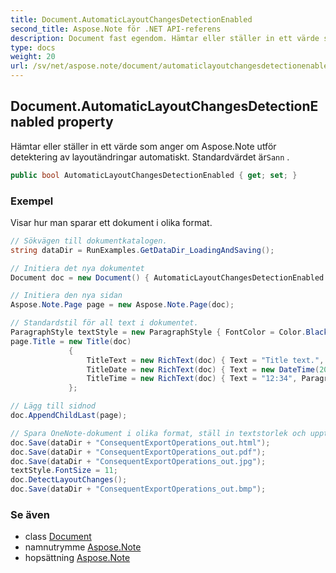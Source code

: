 ```yaml
---
title: Document.AutomaticLayoutChangesDetectionEnabled
second_title: Aspose.Note för .NET API-referens
description: Document fast egendom. Hämtar eller ställer in ett värde som anger om Aspose.Note utför detektering av layoutändringar automatiskt. Standardvärdet ärSann .
type: docs
weight: 20
url: /sv/net/aspose.note/document/automaticlayoutchangesdetectionenabled/
---
```

## Document.AutomaticLayoutChangesDetectionEnabled property

Hämtar eller ställer in ett värde som anger om Aspose.Note utför detektering av layoutändringar automatiskt. Standardvärdet är`Sann` .

```csharp
public bool AutomaticLayoutChangesDetectionEnabled { get; set; }
```

### Exempel

Visar hur man sparar ett dokument i olika format.

```csharp
// Sökvägen till dokumentkatalogen.
string dataDir = RunExamples.GetDataDir_LoadingAndSaving();

// Initiera det nya dokumentet
Document doc = new Document() { AutomaticLayoutChangesDetectionEnabled = false };

// Initiera den nya sidan
Aspose.Note.Page page = new Aspose.Note.Page(doc);

// Standardstil för all text i dokumentet.
ParagraphStyle textStyle = new ParagraphStyle { FontColor = Color.Black, FontName = "Arial", FontSize = 10 };
page.Title = new Title(doc)
             {
                 TitleText = new RichText(doc) { Text = "Title text.", ParagraphStyle = textStyle },
                 TitleDate = new RichText(doc) { Text = new DateTime(2011, 11, 11).ToString("D", CultureInfo.InvariantCulture), ParagraphStyle = textStyle },
                 TitleTime = new RichText(doc) { Text = "12:34", ParagraphStyle = textStyle }
             };

// Lägg till sidnod
doc.AppendChildLast(page);

// Spara OneNote-dokument i olika format, ställ in textstorlek och upptäck layoutändringar manuellt.
doc.Save(dataDir + "ConsequentExportOperations_out.html");            
doc.Save(dataDir + "ConsequentExportOperations_out.pdf");            
doc.Save(dataDir + "ConsequentExportOperations_out.jpg");            
textStyle.FontSize = 11;           
doc.DetectLayoutChanges();            
doc.Save(dataDir + "ConsequentExportOperations_out.bmp");
```

### Se även

* class [Document](../)
* namnutrymme [Aspose.Note](../../document/)
* hopsättning [Aspose.Note](../../../)


